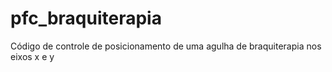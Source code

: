 # pfc_braquiterapia
Código de controle de posicionamento de uma agulha de braquiterapia nos eixos x e y
